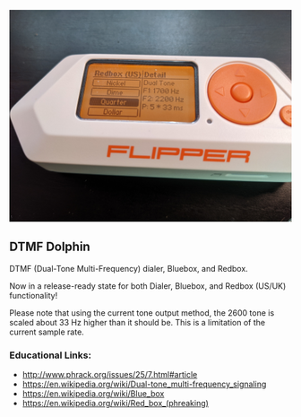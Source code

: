 ![Image](assets/dialer.jpg)

## DTMF Dolphin

DTMF (Dual-Tone Multi-Frequency) dialer, Bluebox, and Redbox.

Now in a release-ready state for both Dialer, Bluebox, and Redbox (US/UK) functionality!

Please note that using the current tone output method, the 2600 tone is scaled about 33 Hz higher than it should be. This is a limitation of the current sample rate.

### Educational Links:

* http://www.phrack.org/issues/25/7.html#article
* https://en.wikipedia.org/wiki/Dual-tone_multi-frequency_signaling
* https://en.wikipedia.org/wiki/Blue_box
* https://en.wikipedia.org/wiki/Red_box_(phreaking)
